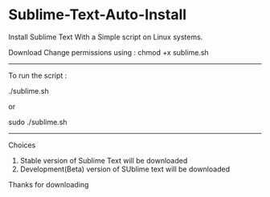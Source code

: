 # Sublime-Text-Auto-Install
Install Sublime Text With a Simple script on Linux systems.

Download 
Change permissions using : chmod +x sublime.sh


******************
To run the script : 

./sublime.sh 

or 

sudo ./sublime.sh

****************************


Choices
1. Stable version of Sublime Text will be downloaded 
2. Development(Beta) version of SUblime text will be downloaded

Thanks for downloading


